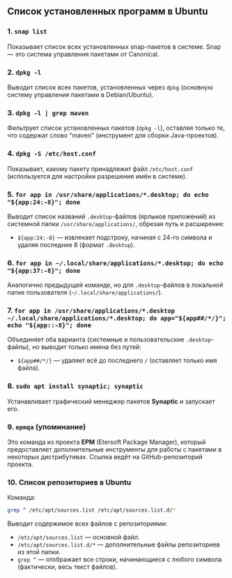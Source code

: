  ## Список установленных программ в Ubuntu


### 1. `snap list`
Показывает список всех установленных snap-пакетов в системе. Snap — это система управления пакетами от Canonical.

### 2. `dpkg -l`
Выводит список всех пакетов, установленных через `dpkg` (основную систему управления пакетами в Debian/Ubuntu).

### 3. `dpkg -l | grep maven`
Фильтрует список установленных пакетов (`dpkg -l`), оставляя только те, что содержат слово "maven" (инструмент для сборки Java-проектов).

### 4. `dpkg -S /etc/host.conf`
Показывает, какому пакету принадлежит файл `/etc/host.conf` (используется для настройки разрешения имён в системе).

### 5. `for app in /usr/share/applications/*.desktop; do echo "${app:24:-8}"; done`
Выводит список названий `.desktop`-файлов (ярлыков приложений) из системной папки `/usr/share/applications/`, обрезая путь и расширение:
- `${app:24:-8}` — извлекает подстроку, начиная с 24-го символа и удаляя последние 8 (формат `.desktop`).

### 6. `for app in ~/.local/share/applications/*.desktop; do echo "${app:37:-8}"; done`
Аналогично предыдущей команде, но для `.desktop`-файлов в локальной папке пользователя (`~/.local/share/applications/`).

### 7. `for app in /usr/share/applications/*.desktop ~/.local/share/applications/*.desktop; do app="${app##/*/}"; echo "${app::-8}"; done`
Объединяет оба варианта (системные и пользовательские `.desktop`-файлы), но выводит только имена без путей:
- `${app##/*/}` — удаляет всё до последнего `/` (оставляет только имя файла).

### 8. `sudo apt install synaptic; synaptic`
Устанавливает графический менеджер пакетов **Synaptic** и запускает его.

### 9. `epmqa` (упоминание)
Это команда из проекта **EPM** (Etersoft Package Manager), который предоставляет дополнительные инструменты для работы с пакетами в некоторых дистрибутивах. Ссылка ведёт на GitHub-репозиторий проекта.

### 10. Список репозиториев в Ubuntu
Команда:  
```bash
grep ^ /etc/apt/sources.list /etc/apt/sources.list.d/*
```
Выводит содержимое всех файлов с репозиториями:
- `/etc/apt/sources.list` — основной файл.
- `/etc/apt/sources.list.d/*` — дополнительные файлы репозиториев из этой папки.
- `grep ^` — отображает все строки, начинающиеся с любого символа (фактически, весь текст файлов).
